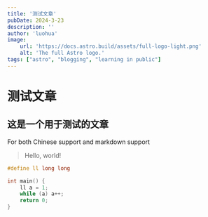 ```yaml
---
title: '测试文章'
pubDate: 2024-3-23
description: ''
author: 'luohua'
image:
    url: 'https://docs.astro.build/assets/full-logo-light.png'
    alt: 'The full Astro logo.'
tags: ["astro", "blogging", "learning in public"]
---
```


# 测试文章

## 这是一个用于测试的文章

For both Chinese support and markdown support

> Hello, world!

```cpp
#define ll long long

int main() {
    ll a = 1;
    while (a) a++;
    return 0;
}
```